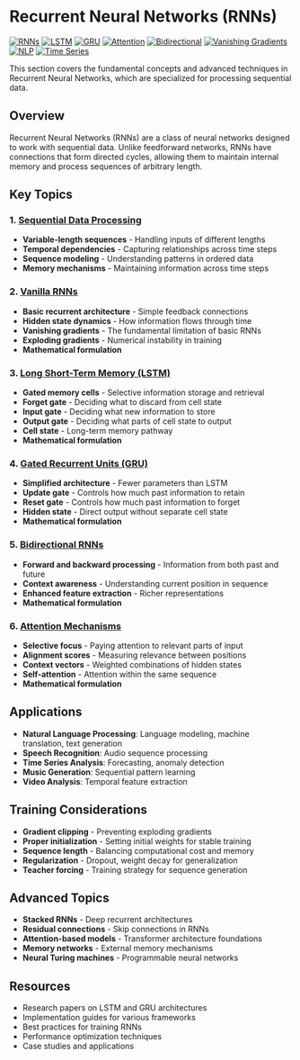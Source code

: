 # Recurrent Neural Networks (RNNs)

[![RNNs](https://img.shields.io/badge/RNNs-Sequential%20Data-blue?style=for-the-badge&logo=brain)](https://github.com/yourusername/DL)
[![LSTM](https://img.shields.io/badge/LSTM-Long%20Term%20Memory-green?style=for-the-badge&logo=memory)](https://github.com/yourusername/DL/tree/main/06_RNN)
[![GRU](https://img.shields.io/badge/GRU-Gated%20Recurrent-orange?style=for-the-badge&logo=gate)](https://github.com/yourusername/DL/tree/main/06_RNN)
[![Attention](https://img.shields.io/badge/Attention-Mechanisms-purple?style=for-the-badge&logo=eye)](https://github.com/yourusername/DL/tree/main/06_RNN)
[![Bidirectional](https://img.shields.io/badge/Bidirectional-Forward%20Backward-red?style=for-the-badge&logo=arrows-alt-h)](https://github.com/yourusername/DL/tree/main/06_RNN)
[![Vanishing Gradients](https://img.shields.io/badge/Vanishing%20Gradients-Problem-yellow?style=for-the-badge&logo=exclamation-triangle)](https://github.com/yourusername/DL/tree/main/06_RNN)
[![NLP](https://img.shields.io/badge/NLP-Natural%20Language-blue?style=for-the-badge&logo=language)](https://github.com/yourusername/DL/tree/main/06_RNN)
[![Time Series](https://img.shields.io/badge/Time%20Series-Forecasting-orange?style=for-the-badge&logo=chart-line)](https://github.com/yourusername/DL/tree/main/06_RNN)

This section covers the fundamental concepts and advanced techniques in Recurrent Neural Networks, which are specialized for processing sequential data.

## Overview

Recurrent Neural Networks (RNNs) are a class of neural networks designed to work with sequential data. Unlike feedforward networks, RNNs have connections that form directed cycles, allowing them to maintain internal memory and process sequences of arbitrary length.

## Key Topics

### 1. [Sequential Data Processing](01_sequential_data_processing.md)
- **Variable-length sequences** - Handling inputs of different lengths
- **Temporal dependencies** - Capturing relationships across time steps
- **Sequence modeling** - Understanding patterns in ordered data
- **Memory mechanisms** - Maintaining information across time steps

### 2. [Vanilla RNNs](02_vanilla_rnns.md)
- **Basic recurrent architecture** - Simple feedback connections
- **Hidden state dynamics** - How information flows through time
- **Vanishing gradients** - The fundamental limitation of basic RNNs
- **Exploding gradients** - Numerical instability in training
- **Mathematical formulation**

### 3. [Long Short-Term Memory (LSTM)](03_lstm.md)
- **Gated memory cells** - Selective information storage and retrieval
- **Forget gate** - Deciding what to discard from cell state
- **Input gate** - Deciding what new information to store
- **Output gate** - Deciding what parts of cell state to output
- **Cell state** - Long-term memory pathway
- **Mathematical formulation**

### 4. [Gated Recurrent Units (GRU)](04_gru.md)
- **Simplified architecture** - Fewer parameters than LSTM
- **Update gate** - Controls how much past information to retain
- **Reset gate** - Controls how much past information to forget
- **Hidden state** - Direct output without separate cell state
- **Mathematical formulation**

### 5. [Bidirectional RNNs](05_bidirectional_rnns.md)
- **Forward and backward processing** - Information from both past and future
- **Context awareness** - Understanding current position in sequence
- **Enhanced feature extraction** - Richer representations
- **Mathematical formulation**

### 6. [Attention Mechanisms](06_attention_mechanisms.md)
- **Selective focus** - Paying attention to relevant parts of input
- **Alignment scores** - Measuring relevance between positions
- **Context vectors** - Weighted combinations of hidden states
- **Self-attention** - Attention within the same sequence
- **Mathematical formulation**

## Applications

- **Natural Language Processing**: Language modeling, machine translation, text generation
- **Speech Recognition**: Audio sequence processing
- **Time Series Analysis**: Forecasting, anomaly detection
- **Music Generation**: Sequential pattern learning
- **Video Analysis**: Temporal feature extraction

## Training Considerations

- **Gradient clipping** - Preventing exploding gradients
- **Proper initialization** - Setting initial weights for stable training
- **Sequence length** - Balancing computational cost and memory
- **Regularization** - Dropout, weight decay for generalization
- **Teacher forcing** - Training strategy for sequence generation

## Advanced Topics

- **Stacked RNNs** - Deep recurrent architectures
- **Residual connections** - Skip connections in RNNs
- **Attention-based models** - Transformer architecture foundations
- **Memory networks** - External memory mechanisms
- **Neural Turing machines** - Programmable neural networks

## Resources

- Research papers on LSTM and GRU architectures
- Implementation guides for various frameworks
- Best practices for training RNNs
- Performance optimization techniques
- Case studies and applications 